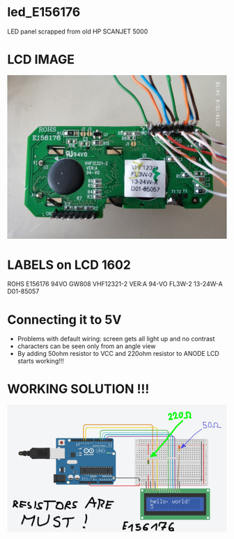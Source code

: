 # led_E156176
LED panel scrapped from old HP SCANJET 5000 

# LCD IMAGE
![led.jpg](led.jpg)


# LABELS on LCD 1602
ROHS
E156176
94VO
GW808
VHF12321-2
VER:A
94-VO
FL3W-2
13-24W-A
D01-85057

# Connecting it to 5V
- Problems with default wiring: screen gets all light up and no contrast
- characters can be seen only from an angle view
- By adding 50ohm resistor to VCC and 220ohm resistor to ANODE LCD starts working!!!

# WORKING SOLUTION !!!
![circuits.JPG](circuits.JPG)
